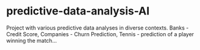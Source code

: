 # predictive-data-analysis-AI
Project with various predictive data analyses in diverse contexts. Banks - Credit Score, Companies - Churn Prediction, Tennis - prediction of a player winning the match...
